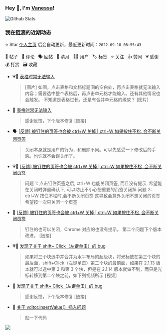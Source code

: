 ### Hey 👋, I'm [Vanessa](http://vanessa.b3log.org/)!

![Github Stats](https://github-readme-stats.vercel.app/api?username=Vanessa219&show_icons=true)

<!--events start -->

### 我在[链滴](https://ld246.com)的近期动态

⭐️ Star [个人主页](https://github.com/Vanessa219/Vanessa219) 后会自动更新，最近更新时间：`2022-09-18 08:55:43`

📝 帖子 &nbsp; 💬 评论 &nbsp; 🗣 回帖 &nbsp; 🌙 清月 &nbsp; 👨‍💻 用户 &nbsp; 🏷️ 标签 &nbsp; ⭐️ 关注 &nbsp; 👍 赞同 &nbsp; 💗 感谢 &nbsp; 💰 打赏 &nbsp; 🗃 收藏

* 💗📝 [表格时常无法输入](https://ld246.com/article/1663408335459)

  > [图片] 如图，点击表格和文档标题间的空白处，再点击表格就无法输入内容；需要选中整个表格后，再点击单元格才能输入。还有其他情况也会触发。 不知道是表格过长，还是有合并单元格的缘故？ [图片]
* 💬 [表格时常无法输入](https://ld246.com/article/1663408335459/comment/1663423406372#comments)

  > 感谢反馈，下个版本修复 [链接]
* 🗣 [[反馈] 被钉住的页签也会被 ctrl+W 关掉 | ctrl+W 如果按住不松, 会不断关闭页签](https://ld246.com/article/1662875212915/comment/1663416064111#comments)

  > 关闭本身就是用户的行为，和删除不同。可以先感受一下修改后的手感。也许就不会误关闭了。
* 💗📝 [[反馈] 被钉住的页签也会被 ctrl+W 关掉 | ctrl+W 如果按住不松, 会不断关闭页签](https://ld246.com/article/1662875212915)

  > 问题 1: 点击钉住页签之后, ctrl+W 也能关闭页签, 而且没有提示, 希望能在关闭时弹窗确认下, 可以防止不小心把重要的页签关闭掉 问题 2: ctrl+W 按住不松时,会不断关闭页签 这导致会意外关闭不想关闭的页签 希望按一次只关闭一个页签
* 💬 [[反馈] 被钉住的页签也会被 ctrl+W 关掉 | ctrl+W 如果按住不松, 会不断关闭页签](https://ld246.com/article/1662875212915/comment/1663335789212#comments)

  > 钉住的也可以关闭，Chrome 对应的也没有提示。 第二个问题下个版本改进。 [链接]
* 💗📝 [发现了关于 shift+ Click（左键单击）的 bug](https://ld246.com/article/1663036247544)

  > 如果将三个块选中并合并为水平布局的超级块，将光标放在第三个块的最后面，shift+Click（左键单击）第二个块的最前面，如果在 2.1.13 版本就可以选中第 2 和第 3 个块，但是在 2.1.14 版本就做不到，而只是光标转移到第二个块之前，如下列视频所示 [视频]
* 💬 [发现了关于 shift+ Click（左键单击）的 bug](https://ld246.com/article/1663036247544/comment/1663334166465#comments)

  > 感谢反馈，下个版本修复 [链接]
* 💬 [关于 vditor.insertValue(）插入问题](https://ld246.com/article/1663056097679/comment/1663330833057#comments)

  > 贴一下代码


<!--events end -->

<a title="Hits" target="_blank" href="https://github.com/Vanessa219/Vanessa219"><img src="https://hits.b3log.org/Vanessa219/Vanessa219.svg"></a>
